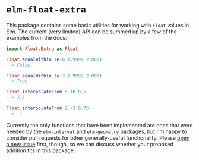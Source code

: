 # `elm-float-extra`

This package contains some basic utilities for working with `Float` values in
Elm. The current (very limited) API can be summed up by a few of the examples
from the docs:

```elm
import Float.Extra as Float

Float.equalWithin 1e-6 1.9999 2.0001
--> False

Float.equalWithin 1e-3 1.9999 2.0001
--> True

Float.interpolateFrom 5 10 0.5
--> 7.5

Float.interpolateFrom 2 -2 0.75
--> -1
```

Currently the only functions that have been implemented are ones that were
needed by the `elm-interval` and `elm-geometry` packages, but I'm happy to
consider pull requests for other generally-useful functionality! Please
[open a new issue](https://github.com/ianmackenzie/elm-interval/issues) first,
though, so we can discuss whether your proposed addition fits in this package.
